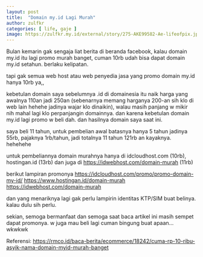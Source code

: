 ```yaml
---
layout: post
title:  "Domain my.id Lagi Murah"
author: zulfkr
categories: [ life, gaje ]
image: https://zulfkr.my.id/external/story/275-AKE99582-Ae-lifeofpix.jpg
---
```


Bulan kemarin gak sengaja liat berita di beranda facebook, kalau domain my.id itu lagi promo murah banget, cuman 10rb udah bisa dapat domain my.id setahun. berlaku kelipatan.

tapi gak semua web host atau web penyedia jasa yang promo domain my.id hanya 10rb ya,, 

kebetulan domain saya sebelumnya .id di domainesia itu naik harga yang awalnya 110an jadi 250an (sebenarnya memang harganya 200-an sih klo di web lain hehehe jadinya wajar klo dinaikin), walau masih panjang w mikir nih mahal lagi klo perpanjangin domainnya. dan karena kebetulan domain my.id lagi promo w beli dah. dan hasilnya domain saya saat ini. 

saya beli 11 tahun, untuk pembelian awal batasnya hanya 5 tahun jadinya 55rb, pajaknya 1rb/tahun, jadi totalnya 11 tahun 121rb an kayaknya. hehehehe

untuk pembeliannya domain murahnya hanya di idcloudhost.com (10rb), hostingan.id (13rb) dan juga di https://idwebhost.com/domain-murah (11rb)

berikut lampiran promonya 
https://idcloudhost.com/promo/promo-domain-my-id/
https://www.hostingan.id/domain-murah
https://idwebhost.com/domain-murah

dan yang menariknya lagi gak perlu lampirin identitas KTP/SIM buat belinya. kalau dulu sih perlu.

sekian, semoga bermanfaat dan semoga saat baca artikel ini masih sempet dapat promonya. w juga mau beli lagi cuman bingung buat apaan... wkwkwk

Referensi:
https://rmco.id/baca-berita/ecommerce/18242/cuma-rp-10-ribu-asyik-nama-domain-myid-murah-banget
